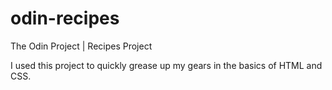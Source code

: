 # odin-recipes
The Odin Project | Recipes Project

I used this project to quickly grease up my gears in the basics of HTML and CSS.